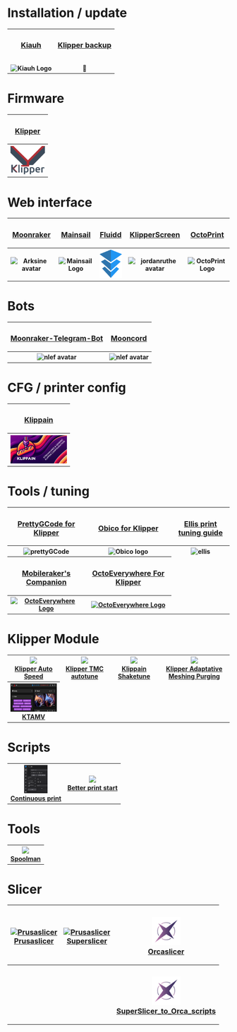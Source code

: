 <h1>Installation / update</h1>
<table>
<tr>
<th><h3><a href="https://github.com/dw-0/kiauh">Kiauh</a></h3></br>
<img src="https://raw.githubusercontent.com/dw-0/kiauh/master/resources/screenshots/kiauh.png" alt="Kiauh Logo" height="64"></th>
  <th><h3><a href="https://github.com/Staubgeborener/klipper-backup">Klipper backup</a></h3></br>
💾</th>
</tr>
</table>



<h1>Firmware</h1>
<table>
<tr>
<th><h3><a href="https://github.com/Klipper3d/klipper">Klipper</a></h3></th>
</tr>
<tr>
<th><img src="https://raw.githubusercontent.com/Klipper3d/klipper/master/docs/img/klipper-logo.png" alt="Klipper Logo" height="64"></th>
</tr>
</table>

<h1>Web interface</h1>
<table>
<tr>
<th><h3><a href="https://github.com/Arksine/moonraker">Moonraker</a></h3></th>
<th><h3><a href="https://github.com/mainsail-crew/mainsail">Mainsail</a></h3></th>
<th><h3><a href="https://github.com/fluidd-core/fluidd">Fluidd</a></h3></th>
<th><h3><a href="https://github.com/jordanruthe/KlipperScreen">KlipperScreen</a></h3></th>
<th><h3><a href="https://github.com/OctoPrint/OctoPrint">OctoPrint</a></h3></th>
</tr>
<tr>
<th><img src="https://avatars.githubusercontent.com/u/9563098?v=4" alt="Arksine avatar" height="64"></th>
<th><img src="https://raw.githubusercontent.com/mainsail-crew/docs/master/assets/img/logo.png" alt="Mainsail Logo" height="64"></th>
<th><img src="https://raw.githubusercontent.com/fluidd-core/fluidd/master/docs/assets/images/logo.svg" alt="Fluidd Logo" height="64"></th>
<th><img src="https://avatars.githubusercontent.com/u/31575189?v=4" alt="jordanruthe avatar" height="64"></th>
<th><img src="https://camo.githubusercontent.com/33da288e35b5e01f85fd3cb8247691b065d05474308f98e6d082918227600af3/68747470733a2f2f6f63746f7072696e742e6f72672f6173736574732f696d672f6c6f676f2e706e67" alt="OctoPrint Logo" height="64"></th>
</tr>
</table>

<h1>Bots</h1>
<table>
<tr>
<th><h3><a href="https://github.com/nlef/moonraker-telegram-bot">Moonraker-Telegram-Bot</a></h3></th>
<th><h3><a href="https://github.com/nlef/moonraker-telegram-bot">Mooncord</a></h3></th>
</tr>
<tr>
<th><img src="https://avatars.githubusercontent.com/u/52351624?v=4" alt="nlef avatar" height="64"></th>
<th><img src="https://raw.githubusercontent.com/eliteSchwein/mooncord/master/assets/images/github-title.png" alt="nlef avatar" height="64"></th>
</tr>
</table>

<h1>CFG / printer config</h1>
<table>
<tr>
<th><h3><a href="https://github.com/Frix-x/klippain">Klippain</a></h3></th>
</tr>
<tr>
<th><img src="https://github.com/Frix-x/klippain/raw/main/docs/klippain.png"alt="klippain" height="64"></th>
</tr>
</table>

<h1>Tools / tuning</h1>
<table>
<tr>

<th><h3><a href="https://github.com/Kragrathea/pgcode">PrettyGCode for Klipper</a></h3></th>
<th><h3><a href="https://github.com/TheSpaghettiDetective/moonraker-obico">Obico for Klipper</a></h3></th>
<th><h3><a href="https://ellis3dp.com/Print-Tuning-Guide/">Ellis print tuning guide</a></h3></th>
</tr>
<tr>

<th><img src="https://raw.githubusercontent.com/Kragrathea/pgcode/main/img/pgc_screen1.jpg" alt="prettyGCode" height="64"></th>
<th><img src="https://avatars.githubusercontent.com/u/46323662?s=200&v=4" alt="Obico logo" height="64"></th>
<th><img src="https://ellis3dp.com/Print-Tuning-Guide/articles/images/first_layer_squish/FirstLayer-PrintExample.jpg" alt="ellis" height="64">
</tr>
<tr>
<th><h3><a href="https://github.com/Clon1998/mobileraker_companion">Mobileraker's Companion</a></h3></th>
<th><h3><a href="https://octoeverywhere.com/?source=kiauh_readme">OctoEverywhere For Klipper</a></h3></th>


</tr>
<tr>
  <th><a href="https://github.com/Clon1998/mobileraker_companion"><img src="https://raw.githubusercontent.com/Clon1998/mobileraker/master/assets/icon/mr_appicon.png" alt="OctoEverywhere Logo" height="64"></th>
  <th><a href="https://octoeverywhere.com/?source=kiauh_readme"><img src="https://octoeverywhere.com/img/logo.svg" alt="OctoEverywhere Logo" height="64"></a></th>
  </a></th>
</tr>
</table>

# Klipper Module
<table>
<tr>  
    <th><a href="https://github.com/Anonoei/klipper_auto_speed"><img src="https://opengraph.githubassets.com/57070ffe9cd4834bf4bc777d714f3435d774b1110a946b86796180f291058f80/Anonoei/klipper_auto_speed"  height="64"></br>Klipper Auto Speed</a></th> 
   <th><a href="https://github.com/andrewmcgr/klipper_tmc_autotune"><img src="https://opengraph.githubassets.com/550cf0710d5fef0a353d7a8f6e93b35ab503077d3879732199a373d3cb0eed16/andrewmcgr/klipper_tmc_autotune"  height="64"></br>Klipper TMC autotune</a></th>
  <th><a href="https://github.com/Frix-x/klippain-shaketune/tree/main"><img src="https://github.com/Frix-x/klippain-shaketune/raw/main/docs/banner.png"  height="64"></br>Klippain Shaketune</a></th>
  <th><a href="https://github.com/kyleisah/Klipper-Adaptive-Meshing-Purging"><img src="https://github.com/kyleisah/Klipper-Adaptive-Meshing-Purging/raw/main/Photos/Logo/KAMP-Logo.png"  height="64"></br>Klipper Adaptative Meshing Purging</a></th>
</tr>
<tr>
   <th><a href="https://github.com/TypQxQ/kTAMV"><img src="https://github.com/TypQxQ/kTAMV/raw/main/doc/mainsail_main.jpg?raw=true"  height="64"></br>KTAMV</a></th>
</tr>
</table>

# Scripts
<table>
<tr>  
    <th><a href="https://github.com/hessfab/continuous-prints-klipper"><img src="https://github.com/hessfab/continuous-prints-klipper/raw/main/img/fluidd_macros.png"  height="64"></br>Continuous print</a></th> 
    <th><a href="https://github.com/jontek2/A-better-print_start-macro"><img src="https://avatars.githubusercontent.com/u/12153796?v=4" height="64"></br>Better print start</a></th> 
</tr>
</table>

# Tools
<table>
<tr>  
    <th><a href="https://github.com/Donkie/Spoolman"><img src="https://github.com/Donkie/Spoolman/assets/2332094/3c120b3a-1422-42f6-a16b-8d5a07c33000"  height="64"></br>Spoolman</a></th> 
</tr>
</table>

<h1>Slicer</h1>
<table>
  <tr>
    <th><h3><a href="https://www.prusa3d.com/fr/page/prusaslicer_424/"><img src="https://www.prusa3d.com/img/slicer/logo.png" alt="Prusaslicer" height="64"><br/>Prusaslicer</a></h3></th>
    <th><h3><a href="https://github.com/supermerill/SuperSlicer/"><img src="https://avatars.githubusercontent.com/u/6536403?v=4" alt="Prusaslicer" height="64"><br/>Superslicer</a></h3></th>
    <th><h3><a href="https://github.com/SoftFever/OrcaSlicer"><img src="https://github.com/SoftFever/OrcaSlicer/blob/main/resources/images/OrcaSlicer.png" alt="Prusaslicer" height="64"><br/>Orcaslicer</a></h3></th>
  </tr>
  <tr>
    <th></th>
    <th></th>
    <th><h3><a href="https://github.com/theophile/SuperSlicer_to_Orca_scripts"><img src="https://github.com/SoftFever/OrcaSlicer/blob/main/resources/images/OrcaSlicer.png" height="64"><br/> SuperSlicer_to_Orca_scripts
</a></h3></th>
  </tr>
</table>
